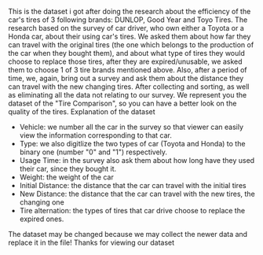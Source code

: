 This is the dataset i got after doing the research about the efficiency of the car's tires of 3 following brands: DUNLOP, Good Year and Toyo Tires. 
The research based on the survey of car driver, who own either a Toyota or a Honda car, about their using car's tires. We asked them about how far they can travel with the original tires (the one which belongs to the production of the car when they bought them), and about what type of tires they would choose to replace those tires, after they are expired/unusable, we asked them to choose  1 of 3 tire brands mentioned above. Also, after a period of time, we, again, bring out a survey and ask them about the distance they can travel with the new changing tires. After collecting and sorting, as well as eliminating all the data not relating to our survey. We represent you the dataset of the "Tire Comparison", so you can have a better look on the quality of the tires.
Explanation of the dataset
 + Vehicle: we number all the car in the survey so that viewer can easily view the information corresponding to that car.
 + Type: we also digitlize the two types of car (Toyota and Honda) to the binary one (number "0" and "1") respectively.
 + Usage Time: in the survey also ask them about how long have they used their car, since they bought it.
 + Weight: the weight of the car
 + Initial Distance: the distance that the car can travel with the initial tires
 + New Distance: the distance that the car can travel with the new tires, the changing one
 + Tire alternation: the types of tires that car drive choose to replace the expired ones.

The dataset may be changed because we may collect the newer data and replace it in the file!
Thanks for viewing our dataset

